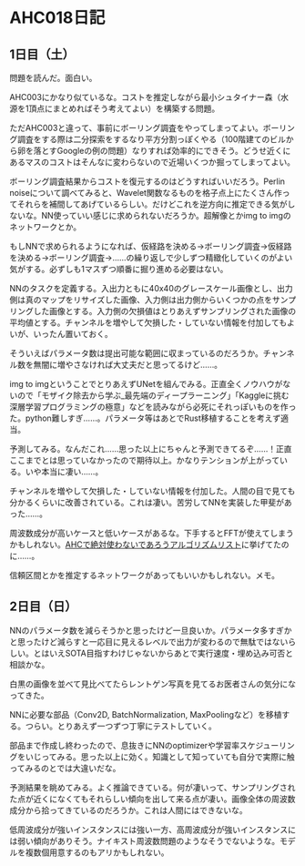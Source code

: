 # AHC018日記

## 1日目（土）

問題を読んだ。面白い。

AHC003にかなり似ているな。コストを推定しながら最小シュタイナー森（水源を1頂点にまとめればそう考えてよい）を構築する問題。

ただAHC003と違って、事前にボーリング調査をやってしまってよい。ボーリング調査をする際は二分探索をするなり平方分割っぽくやる（100階建てのビルから卵を落とすGoogleの例の問題）なりすれば効率的にできそう。どうせ近くにあるマスのコストはそんなに変わらないので近場いくつか掘ってしまってよい。

ボーリング調査結果からコストを復元するのはどうすればいいだろう。Perlin noiseについて調べてみると、Wavelet関数なるものを格子点上にたくさん作ってそれらを補間してあげているらしい。だけどこれを逆方向に推定できる気がしないな。NN使っていい感じに求められないだろうか。超解像とかimg to imgのネットワークとか。

もしNNで求められるようになれば、仮経路を決める→ボーリング調査→仮経路を決める→ボーリング調査→……の繰り返しで少しずつ精緻化していくのがよい気がする。必ずしも1マスずつ順番に掘り進める必要はない。

NNのタスクを定義する。入出力ともに40x40のグレースケール画像とし、出力側は真のマップをリサイズした画像、入力側は出力側からいくつかの点をサンプリングした画像とする。入力側の欠損値はとりあえずサンプリングされた画像の平均値とする。チャンネルを増やして欠損した・していない情報を付加してもよいが、いったん置いておく。

そういえばパラメータ数は提出可能な範囲に収まっているのだろうか。チャンネル数を無闇に増やさなければ大丈夫だと思ってるけど……。

img to imgということでとりあえずUNetを組んでみる。正直全くノウハウがないので「モザイク除去から学ぶ_最先端のディープラーニング」「Kaggleに挑む深層学習プログラミングの極意」などを読みながら必死にそれっぽいものを作った。python難しすぎ……。パラメータ等はあとでRust移植することを考えず適当。

予測してみる。なんだこれ……思った以上にちゃんと予測できてるぞ……！正直ここまでとは思っていなかったので期待以上。かなりテンションが上がっている。いや本当に凄い……。

チャンネルを増やして欠損した・していない情報を付加した。人間の目で見ても分かるくらいに改善されている。これは凄い。苦労してNNを実装した甲斐があった……。

周波数成分が高いケースと低いケースがあるな。下手するとFFTが使えてしまうかもしれない。[AHCで絶対使わないであろうアルゴリズムリスト](https://twitter.com/terry_u16/status/1626768939094274048)に挙げてたのに……。

信頼区間とかを推定するネットワークがあってもいいかもしれない。メモ。

## 2日目（日）

NNのパラメータ数を減らそうかと思ったけど一旦良いか。パラメータ多すぎかと思ったけど減らすと一応目に見えるレベルで出力が変わるので無駄ではないらしい。とはいえSOTA目指すわけじゃないからあとで実行速度・埋め込み可否と相談かな。

白黒の画像を並べて見比べてたらレントゲン写真を見てるお医者さんの気分になってきた。

NNに必要な部品（Conv2D, BatchNormalization, MaxPoolingなど）を移植する。つらい。とりあえず一つずつ丁寧にテストしていく。

部品まで作成し終わったので、息抜きにNNのoptimizerや学習率スケジューリングをいじってみる。思った以上に効く。知識として知っていても自分で実際に触ってみるのとでは大違いだな。

予測結果を眺めてみる。よく推論できている。何が凄いって、サンプリングされた点が近くになくてもそれらしい傾向を出して来る点が凄い。画像全体の周波数成分から拾ってきているのだろうか。これは人間にはできないな。

低周波成分が強いインスタンスには強い一方、高周波成分が強いインスタンスには弱い傾向がありそう。ナイキスト周波数問題のようなそうでないような。モデルを複数個用意するのもアリかもしれない。
